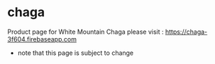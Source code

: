 # chaga
Product page for White Mountain Chaga
please visit : https://chaga-3f604.firebaseapp.com
* note that this page is subject to change
